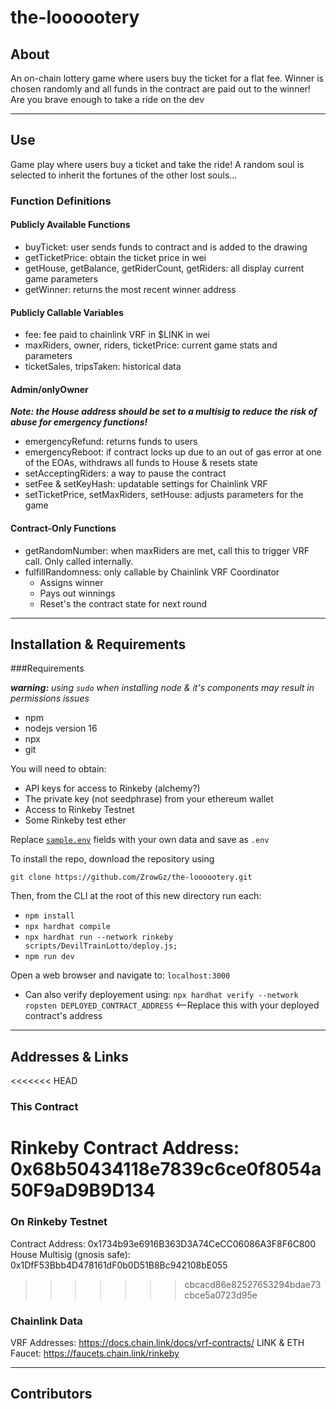 # the-loooootery

## About
An on-chain lottery game where users buy the ticket for a flat fee. Winner is chosen randomly and all funds in the contract are paid out to the winner! Are you brave enough to take a ride on the dev

---

## Use
Game play where users buy a ticket and take the ride! A random soul is selected to inherit the fortunes of the other lost souls...  

### Function Definitions
#### Publicly Available Functions
- buyTicket: user sends funds to contract and is added to the drawing
- getTicketPrice: obtain the ticket price in wei
- getHouse, getBalance, getRiderCount, getRiders: all display current game parameters
- getWinner: returns the most recent winner address

#### Publicly Callable Variables
- fee: fee paid to chainlink VRF in $LINK in wei
- maxRiders, owner, riders, ticketPrice: current game stats and parameters
- ticketSales, tripsTaken: historical data 

#### Admin/onlyOwner 
  ***Note: the House address should be set to a multisig to reduce the risk of abuse for emergency functions!***
- emergencyRefund: returns funds to users
- emergencyReboot: if contract locks up due to an out of gas error at one of the EOAs, withdraws all funds to House & resets state
- setAcceptingRiders: a way to pause the contract
- setFee & setKeyHash: updatable settings for Chainlink VRF
- setTicketPrice, setMaxRiders, setHouse: adjusts parameters for the game

#### Contract-Only Functions
- getRandomNumber: when maxRiders are met, call this to trigger VRF call. Only called internally.
- fulfillRandomness: only callable by Chainlink VRF Coordinator
  - Assigns winner
  - Pays out winnings
  - Reset's the contract state for next round


---

## Installation & Requirements

###Requirements

***warning:*** *using `sudo` when installing node & it's components may result in permissions issues*
- npm 
- nodejs version 16
- npx
- git

You will need to obtain:
- API keys for access to Rinkeby (alchemy?)
- The private key (not seedphrase) from your ethereum wallet
- Access to Rinkeby Testnet
- Some Rinkeby test ether

Replace [`sample.env`](README.md) fields with your own data and save as `.env`

To install the repo, download the repository using
```shell
git clone https://github.com/ZrowGz/the-loooootery.git
```

Then, from the CLI at the root of this new directory run each:
- `npm install`
- `npx hardhat compile`
- `npx hardhat run --network rinkeby scripts/DevilTrainLotto/deploy.js;`
- `npm run dev`

Open a web browser and navigate to: `localhost:3000`

- Can also verify deployement using: `npx hardhat verify --network ropsten DEPLOYED_CONTRACT_ADDRESS` <--Replace this with your deployed contract's address

---

## Addresses & Links

<<<<<<< HEAD
### This Contract
Rinkeby Contract Address: 0x68b50434118e7839c6ce0f8054a50F9aD9B9D134
=======
### On Rinkeby Testnet
Contract Address: 0x1734b93e6916B363D3A74CeCC06086A3F8F6C800  
House Multisig (gnosis safe): 0x1DfF53Bbb4D478161dF0b0D51B8Bc942108bE055
>>>>>>> cbcacd86e82527653294bdae73cbce5a0723d95e

### Chainlink Data
VRF Addresses: https://docs.chain.link/docs/vrf-contracts/
LINK & ETH Faucet: https://faucets.chain.link/rinkeby

---

## Contributors
